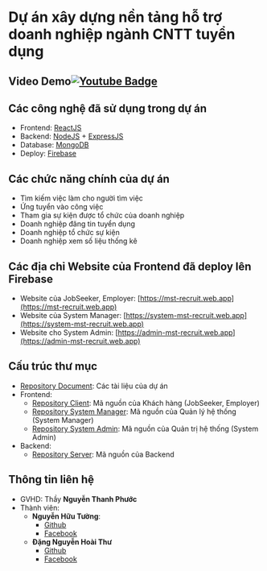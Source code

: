 # Dự án xây dựng nền tảng hỗ trợ doanh nghiệp ngành CNTT tuyển dụng

## Video Demo[![Youtube Badge](https://img.shields.io/badge/YouTube-FF0000?style=for-the-badge&logo=youtube&logoColor=white)](https://youtu.be/7dZrxulxSPc)

## Các công nghệ đã sử dụng trong dự án
 - Frontend: [ReactJS](https://reactjs.org)
 - Backend: [NodeJS](https://nodejs.org/en) + [ExpressJS](https://expressjs.com)
 - Database: [MongoDB](https://www.mongodb.com)
 - Deploy: [Firebase](https://firebase.google.com)

## Các chức năng chính của dự án
 - Tìm kiếm việc làm cho người tìm việc
 - Ứng tuyển vào công việc
 - Tham gia sự kiện được tổ chức của doanh nghiệp
 - Doanh nghiệp đăng tin tuyển dụng
 - Doanh nghiệp tổ chức sự kiện
 - Doanh nghiệp xem số liệu thống kê

## Các địa chỉ Website của Frontend đã deploy lên Firebase
 - Website của JobSeeker, Employer: [https://mst-recruit.web.app](https://mst-recruit.web.app)
 - Website của System Manager: [https://system-mst-recruit.web.app](https://system-mst-recruit.web.app)
 - Website cho System Admin: [https://admin-mst-recruit.web.app](https://admin-mst-recruit.web.app)

## Cấu trúc thư mục
 - [Repository Document](https://github.com/HuuTuong1403/RecruitmentProject/tree/main/Tasks): Các tài liệu của dự án
 - Frontend:
   - [Repository Client](https://github.com/HuuTuong1403/RecruitmentProject/tree/main/client-side/client): Mã nguồn của Khách hàng (JobSeeker, Employer)
   - [Repository System Manager](https://github.com/HuuTuong1403/RecruitmentProject/tree/main/client-side/system-manager-recruitment): Mã nguồn của Quản lý hệ thống (System Manager)
   - [Repository System Admin](https://github.com/HuuTuong1403/RecruitmentProject/tree/main/client-side/admin-recruitment): Mã nguồn của Quản trị hệ thống (System Admin)
 - Backend:
   - [Repository Server](https://github.com/HuuTuong1403/RecruitmentProject/tree/main/server): Mã nguồn của Backend

## Thông tin liên hệ
 - GVHD: Thầy **Nguyễn Thanh Phước**
 - Thành viên:
   - **Nguyễn Hữu Tường**:
     - [Github](https://github.com/HuuTuong1403)
     - [Facebook](https://www.facebook.com/huutuong1403)
   - **Đặng Nguyễn Hoài Thư**
     - [Github](https://github.com/HoaiThu0801)
     - [Facebook](https://www.facebook.com/di.di.56232)

